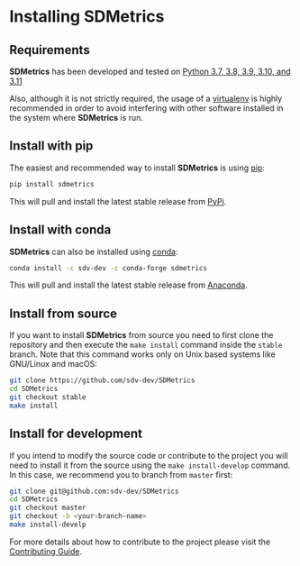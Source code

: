 # Installing SDMetrics

## Requirements

**SDMetrics** has been developed and tested on [Python 3.7, 3.8, 3.9, 3.10, and 3.11](https://www.python.org/downloads/)

Also, although it is not strictly required, the usage of a [virtualenv](
https://virtualenv.pypa.io/en/latest/) is highly recommended in order to avoid
interfering with other software installed in the system where **SDMetrics** is run.

## Install with pip

The easiest and recommended way to install **SDMetrics** is using [pip](
https://pip.pypa.io/en/stable/):

```bash
pip install sdmetrics
```

This will pull and install the latest stable release from [PyPi](https://pypi.org/).

## Install with conda

**SDMetrics** can also be installed using [conda](https://docs.conda.io/en/latest/):

```bash
conda install -c sdv-dev -c conda-forge sdmetrics
```

This will pull and install the latest stable release from [Anaconda](https://anaconda.org/).

## Install from source

If you want to install **SDMetrics** from source you need to first clone the repository
and then execute the `make install` command inside the `stable` branch. Note that this
command works only on Unix based systems like GNU/Linux and macOS:

```bash
git clone https://github.com/sdv-dev/SDMetrics
cd SDMetrics
git checkout stable
make install
```

## Install for development

If you intend to modify the source code or contribute to the project you will need to
install it from the source using the `make install-develop` command. In this case, we
recommend you to branch from `master` first:

```bash
git clone git@github.com:sdv-dev/SDMetrics
cd SDMetrics
git checkout master
git checkout -b <your-branch-name>
make install-develp
```

For more details about how to contribute to the project please visit the [Contributing Guide](
CONTRIBUTING.rst).
